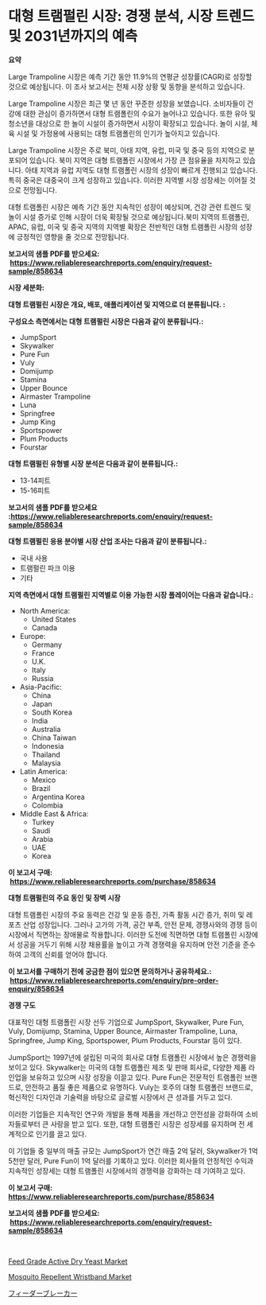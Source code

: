 <p><h1>대형 트램펄린 시장: 경쟁 분석, 시장 트렌드 및 2031년까지의 예측</h1></p><p><strong>요약</strong></p>
<p><p>Large Trampoline 시장은 예측 기간 동안 11.9%의 연평균 성장률(CAGR)로 성장할 것으로 예상됩니다. 이 조사 보고서는 전체 시장 상황 및 동향을 분석하고 있습니다.</p><p>Large Trampoline 시장은 최근 몇 년 동안 꾸준한 성장을 보였습니다. 소비자들이 건강에 대한 관심이 증가하면서 대형 트램폴린의 수요가 늘어나고 있습니다. 또한 유아 및 청소년을 대상으로 한 놀이 시설이 증가하면서 시장이 확장되고 있습니다. 놀이 시설, 체육 시설 및 가정용에 사용되는 대형 트램폴린의 인기가 높아지고 있습니다.</p><p>Large Trampoline 시장은 주로 북미, 아태 지역, 유럽, 미국 및 중국 등의 지역으로 분포되어 있습니다. 북미 지역은 대형 트램폴린 시장에서 가장 큰 점유율을 차지하고 있습니다. 아태 지역과 유럽 지역도 대형 트램폴린 시장의 성장이 빠르게 진행되고 있습니다. 특히 중국은 대중국이 크게 성장하고 있습니다. 이러한 지역별 시장 성장세는 이어질 것으로 전망됩니다.</p><p>대형 트램폴린 시장은 예측 기간 동안 지속적인 성장이 예상되며, 건강 관련 트렌드 및 놀이 시설 증가로 인해 시장이 더욱 확장될 것으로 예상됩니다.북미 지역의 트램폴린, APAC, 유럽, 미국 및 중국 지역의 지역별 확장은 전반적인 대형 트램폴린 시장의 성장에 긍정적인 영향을 줄 것으로 전망됩니다.</p></p>
<p><strong>보고서의 샘플 PDF를 받으세요: &nbsp;<a href="https://www.reliableresearchreports.com/enquiry/request-sample/858634">https://www.reliableresearchreports.com/enquiry/request-sample/858634</a></strong></p>
<p><strong>시장 세분화:</strong></p>
<p><strong> 대형 트램펄린 시장은 개요, 배포, 애플리케이션 및 지역으로 더 분류됩니다. :</strong></p>
<p><strong>구성요소 측면에서는 대형 트램펄린 시장은 다음과 같이 분류됩니다.:</strong></p>
<p><ul><li>JumpSport</li><li>Skywalker</li><li>Pure Fun</li><li>Vuly</li><li>Domijump</li><li>Stamina</li><li>Upper Bounce</li><li>Airmaster Trampoline</li><li>Luna</li><li>Springfree</li><li>Jump King</li><li>Sportspower</li><li>Plum Products</li><li>Fourstar</li></ul></p>
<p><strong> 대형 트램펄린 유형별 시장 분석은 다음과 같이 분류됩니다.:</strong></p>
<p><ul><li>13-14피트</li><li>15-16피트</li></ul></p>
<p><strong>보고서의 샘플 PDF를 받으세요 :<a href="https://www.reliableresearchreports.com/enquiry/request-sample/858634">https://www.reliableresearchreports.com/enquiry/request-sample/858634</a></strong></p>
<p><strong> 대형 트램펄린 응용 분야별 시장 산업 조사는 다음과 같이 분류됩니다.:</strong></p>
<p><ul><li>국내 사용</li><li>트램펄린 파크 이용</li><li>기타</li></ul></p>
<p><strong>지역 측면에서 대형 트램펄린 지역별로 이용 가능한 시장 플레이어는 다음과 같습니다.:</strong></p>
<p><ul>
    <li>
        North America:
        <ul>
            <li>United States</li>
            <li>Canada</li>
        </ul>
    </li>
    <li>
        Europe:
        <ul>
            <li>Germany</li>
            <li>France</li>
            <li>U.K.</li>
            <li>Italy</li>
            <li>Russia</li>
        </ul>
    </li>
    <li>
        Asia-Pacific:
        <ul>
            <li>China</li>
            <li>Japan</li>
            <li>South Korea</li>
            <li>India</li>
            <li>Australia</li>
            <li>China Taiwan</li>
            <li>Indonesia</li>
            <li>Thailand</li>
            <li>Malaysia</li>
        </ul>
    </li>
    <li>
        Latin America:
        <ul>
            <li>Mexico</li>
            <li>Brazil</li>
            <li>Argentina Korea</li>
            <li>Colombia</li>
        </ul>
    </li>
    <li>
        Middle East & Africa:
        <ul>
            <li>Turkey</li>
            <li>Saudi</li>
            <li>Arabia</li>
            <li>UAE</li>
            <li>Korea</li>
        </ul>
    </li>
    </ul></p>
<p><strong>이 보고서 구매: &nbsp;<a href="https://www.reliableresearchreports.com/purchase/858634">https://www.reliableresearchreports.com/purchase/858634</a></strong></p>
<p><strong>대형 트램펄린의 주요 동인 및 장벽 시장</strong></p>
<p><p>대형 트램폴린 시장의 주요 동력은 건강 및 운동 증진, 가족 활동 시간 증가, 취미 및 레포츠 산업 성장입니다. 그러나 고가의 가격, 공간 부족, 안전 문제, 경쟁사와의 경쟁 등이 시장에서 직면하는 장애물로 작용합니다. 이러한 도전에 직면하면 대형 트램폴린 시장에서 성공을 거두기 위해 시장 채용률을 높이고 가격 경쟁력을 유지하며 안전 기준을 준수하여 고객의 신뢰를 얻어야 합니다.</p></p>
<p><strong>이 보고서를 구매하기 전에 궁금한 점이 있으면 문의하거나 공유하세요.: &nbsp;<a href="https://www.reliableresearchreports.com/enquiry/pre-order-enquiry/858634">https://www.reliableresearchreports.com/enquiry/pre-order-enquiry/858634</a></strong></p>
<p><strong>경쟁 구도</strong></p>
<p><p>대표적인 대형 트램폴린 시장 선두 기업으로 JumpSport, Skywalker, Pure Fun, Vuly, Domijump, Stamina, Upper Bounce, Airmaster Trampoline, Luna, Springfree, Jump King, Sportspower, Plum Products, Fourstar 등이 있다. </p><p>JumpSport는 1997년에 설립된 미국의 회사로 대형 트램폴린 시장에서 높은 경쟁력을 보이고 있다. Skywalker는 미국의 대형 트램폴린 제조 및 판매 회사로, 다양한 제품 라인업을 보유하고 있으며 시장 성장을 이끌고 있다. Pure Fun은 전문적인 트램폴린 브랜드로, 안전하고 품질 좋은 제품으로 유명하다. Vuly는 호주의 대형 트램폴린 브랜드로, 혁신적인 디자인과 기술력을 바탕으로 글로벌 시장에서 큰 성과를 거두고 있다.</p><p>이러한 기업들은 지속적인 연구와 개발을 통해 제품을 개선하고 안전성을 강화하여 소비자들로부터 큰 사랑을 받고 있다. 또한, 대형 트램폴린 시장은 성장세를 유지하며 전 세계적으로 인기를 끌고 있다.</p><p>이 기업들 중 일부의 매출 규모는 JumpSport가 연간 매출 2억 달러, Skywalker가 1억 5천만 달러, Pure Fun이 1억 달러를 기록하고 있다. 이러한 회사들의 안정적인 수익과 지속적인 성장세는 대형 트램폴린 시장에서의 경쟁력을 강화하는 데 기여하고 있다.</p></p>
<p><strong>이 보고서 구매: &nbsp; <a href="https://www.reliableresearchreports.com/purchase/858634">https://www.reliableresearchreports.com/purchase/858634</a></strong></p>
<p><strong>보고서의 샘플 PDF를 받으세요: &nbsp;<a href="https://www.reliableresearchreports.com/enquiry/request-sample/858634">https://www.reliableresearchreports.com/enquiry/request-sample/858634</a></strong><strong></strong></p>
<p>&nbsp;</p>
<p><p><a href="https://funky-papaya-cf4.notion.site/Feed-Grade-Active-Dry-Yeast-Market-Research-Report-Forecasted-for-Period-from-2024-2031-by-Market-56d5be09e77c41c18e8ed712f4f2fbf8">Feed Grade Active Dry Yeast Market</a></p><p><a href="https://github.com/BryceTownsendr/Market-Research-Report-List-4/blob/main/mosquito-repellent-wristband-market.md">Mosquito Repellent Wristband Market</a></p><p><a href="https://github.com/ksxzwxabcuynh011/Market-Research-Report-List-1/blob/main/60064775351.md">フィーダーブレーカー</a></p></p>